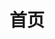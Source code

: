 ---
layout: home

title: 首页
titleTemplate: 具有表现力和优雅语法的 Web 应用程序框架

hero:
    name: Laravel 学习记录
    text: ""
    tagline: 具有表现力和优雅语法的 Web 应用程序框架
    actions:
        - theme: brand
          text: 集合 Collections
          link: /collections/
        - theme: alt
          text: 模型 Models
          link: /model/

features:
    - title: 数据库 Database
      details: Laravel 的 Eloquent ORM 提供数据库抽象，毫不费力地查询和更新数据库数据。Eloquent 与 MySQL、Postgres、SQLite 和 SQL Server 可以完美搭配
    - title: 队列 Queues
      details: 将缓慢的任务放到后台执行，例如发送电子邮件和生成报告，能保持极快的响应时间。支持使用 Redis、Amazon SQS 甚至 MySQL 和 Postgres 作为驱动处理任务
    - title: WebSockets
      details: Laravel Echo 和事件广播让构建现代、实时的用户体验变得轻而易举。创建惊人的实时应用程序，同时使用纯 PHP、Node.js 或无服务器解决方案（如 Pusher 和 Ably）为您的 WebSockets 提供支持
    - title: 权限 Authentication
      details: Laravel 为基于会话的安全身份验证提供脚手架，而 Laravel Sanctum 为 API 和移动应用程序提供无痛身份验证
---
